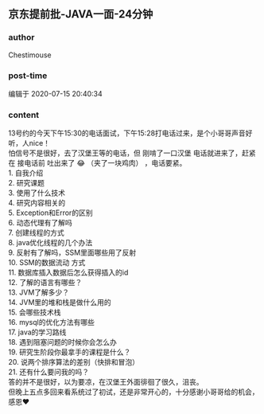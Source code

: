 ## 京东提前批-JAVA一面-24分钟
### author 
Chestimouse
### post-time 

编辑于  2020-07-15 20:40:34
### content 
<div class="post-topic-des nc-post-content">
 <div>
  13号约的今天下午15:30的电话面试，下午15:28打电话过来，是个小哥哥声音好听，人nice！
 </div>
 <div>
  <span>
   怕信号不是很好，去了汉堡王等的电话，但
   <span>
    刚啃了一口汉堡
   </span>
   电话就进来了，赶紧在
   <span>
    接电话前
   </span>
   吐出来了
   <span>
    😂
   </span>
  </span>
  <span>
   （夹了一块鸡肉）
  </span>
  ，电话要紧。
  <br/>
 </div>
 <div>
  1.
  <span>
  </span>
  自我介绍
  <br/>
  2.
  <span>
  </span>
  研究课题
  <br/>
  3.
  <span>
  </span>
  使用了什么技术
  <br/>
  4.
  <span>
  </span>
  研究内容相关的
  <br/>
  5.
  <span>
  </span>
  Exception和Error的区别
  <br/>
  6.
  <span>
  </span>
  动态代理有了解吗
  <br/>
  7.
  <span>
  </span>
  创建线程的方式
  <br/>
  8.
  <span>
  </span>
  java优化线程的几个办法
  <br/>
  9.
  <span>
  </span>
  反射有了解吗，SSM里面哪些用了反射
  <br/>
  10.
  <span>
  </span>
  SSM的数据流动 方式
  <br/>
  11.
  <span>
  </span>
  数据库插入数据后怎么获得插入的id
  <br/>
  12.
  <span>
  </span>
  了解的语言有哪些？
  <br/>
  13.
  <span>
  </span>
  JVM了解多少？
  <br/>
  14.
  <span>
  </span>
  JVM里的堆和栈是做什么用的
  <br/>
  15.
  <span>
  </span>
  会哪些技术栈
  <br/>
  16.
  <span>
  </span>
  mysql的优化方法有哪些
  <br/>
  17.
  <span>
  </span>
  java的学习路线
  <br/>
  18.
  <span>
  </span>
  遇到阻塞问题的时候你会怎么办
  <br/>
  19.
  <span>
  </span>
  研究生阶段你最拿手的课程是什么？
  <br/>
  20.
  <span>
  </span>
  说两个排序算法的差别（快排和冒泡）
  <br/>
  21.
  <span>
  </span>
  还有什么要问我的吗？
 </div>
 <div>
  答的并不是很好，以为要凉，在汉堡王外面徘徊了很久，沮丧。
 </div>
 <div>
  但晚上五点多回来看系统过了初试，还是非常开心的，十分感谢小哥哥给的机会，感恩❤️
 </div>
</div>
